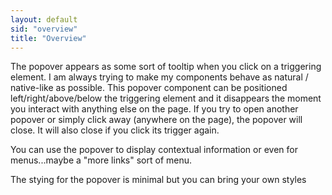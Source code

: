 ```yaml
---
layout: default
sid: "overview"
title: "Overview"
---
```


The popover appears as some sort of tooltip when you click on a triggering element. 
I am always trying to make my components behave as natural / native-like as possible. This popover component can be positioned 
 left/right/above/below the triggering element and it disappears the moment you interact with anything else on the page. If you try 
 to open another popover or simply click away (anywhere on the page), the popover will close. It will also close if you click its
 trigger again.
 
You can use the popover to display contextual information or even for menus...maybe a "more links" sort of menu. 

The stying for the popover is minimal but you can bring your own styles 
